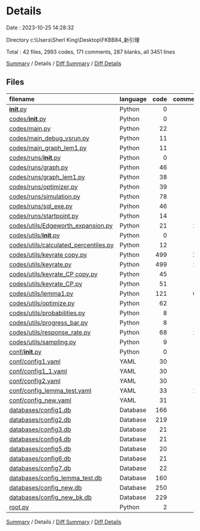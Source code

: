 # Details

Date : 2023-10-25 14:28:32

Directory c:\\Users\\Sherl King\\Desktop\\FKBB84_新引理

Total : 42 files,  2993 codes, 171 comments, 287 blanks, all 3451 lines

[Summary](results.md) / Details / [Diff Summary](diff.md) / [Diff Details](diff-details.md)

## Files
| filename | language | code | comment | blank | total |
| :--- | :--- | ---: | ---: | ---: | ---: |
| [__init__.py](/__init__.py) | Python | 0 | 0 | 1 | 1 |
| [codes/__init__.py](/codes/__init__.py) | Python | 0 | 0 | 1 | 1 |
| [codes/main.py](/codes/main.py) | Python | 22 | 2 | 2 | 26 |
| [codes/main_debug_vsrun.py](/codes/main_debug_vsrun.py) | Python | 11 | 4 | 2 | 17 |
| [codes/main_graph_lem1.py](/codes/main_graph_lem1.py) | Python | 11 | 3 | 2 | 16 |
| [codes/runs/__init__.py](/codes/runs/__init__.py) | Python | 0 | 0 | 1 | 1 |
| [codes/runs/graph.py](/codes/runs/graph.py) | Python | 46 | 1 | 8 | 55 |
| [codes/runs/graph_lem1.py](/codes/runs/graph_lem1.py) | Python | 38 | 1 | 8 | 47 |
| [codes/runs/optimizer.py](/codes/runs/optimizer.py) | Python | 39 | 0 | 5 | 44 |
| [codes/runs/simulation.py](/codes/runs/simulation.py) | Python | 78 | 2 | 10 | 90 |
| [codes/runs/sql_exe.py](/codes/runs/sql_exe.py) | Python | 46 | 0 | 11 | 57 |
| [codes/runs/startpoint.py](/codes/runs/startpoint.py) | Python | 14 | 6 | 2 | 22 |
| [codes/utils/Edgeworth_expansion.py](/codes/utils/Edgeworth_expansion.py) | Python | 21 | 10 | 13 | 44 |
| [codes/utils/__init__.py](/codes/utils/__init__.py) | Python | 0 | 0 | 1 | 1 |
| [codes/utils/calculated_percentiles.py](/codes/utils/calculated_percentiles.py) | Python | 12 | 1 | 1 | 14 |
| [codes/utils/keyrate copy.py](/codes/utils/keyrate%20copy.py) | Python | 499 | 23 | 66 | 588 |
| [codes/utils/keyrate.py](/codes/utils/keyrate.py) | Python | 499 | 18 | 66 | 583 |
| [codes/utils/keyrate_CP copy.py](/codes/utils/keyrate_CP%20copy.py) | Python | 45 | 4 | 6 | 55 |
| [codes/utils/keyrate_CP.py](/codes/utils/keyrate_CP.py) | Python | 51 | 3 | 11 | 65 |
| [codes/utils/lemma1.py](/codes/utils/lemma1.py) | Python | 121 | 65 | 30 | 216 |
| [codes/utils/optimize.py](/codes/utils/optimize.py) | Python | 62 | 2 | 9 | 73 |
| [codes/utils/probabilities.py](/codes/utils/probabilities.py) | Python | 8 | 0 | 0 | 8 |
| [codes/utils/progress_bar.py](/codes/utils/progress_bar.py) | Python | 8 | 0 | 1 | 9 |
| [codes/utils/response_rate.py](/codes/utils/response_rate.py) | Python | 68 | 15 | 11 | 94 |
| [codes/utils/sampling.py](/codes/utils/sampling.py) | Python | 9 | 0 | 0 | 9 |
| [conf/__init__.py](/conf/__init__.py) | Python | 0 | 0 | 1 | 1 |
| [conf/config1.yaml](/conf/config1.yaml) | YAML | 30 | 0 | 2 | 32 |
| [conf/config1_1.yaml](/conf/config1_1.yaml) | YAML | 30 | 0 | 2 | 32 |
| [conf/config2.yaml](/conf/config2.yaml) | YAML | 30 | 0 | 2 | 32 |
| [conf/config_lemma_test.yaml](/conf/config_lemma_test.yaml) | YAML | 33 | 11 | 3 | 47 |
| [conf/config_new.yaml](/conf/config_new.yaml) | YAML | 31 | 0 | 2 | 33 |
| [databases/config1.db](/databases/config1.db) | Database | 166 | 0 | 0 | 166 |
| [databases/config2.db](/databases/config2.db) | Database | 219 | 0 | 0 | 219 |
| [databases/config3.db](/databases/config3.db) | Database | 21 | 0 | 0 | 21 |
| [databases/config4.db](/databases/config4.db) | Database | 21 | 0 | 0 | 21 |
| [databases/config5.db](/databases/config5.db) | Database | 20 | 0 | 0 | 20 |
| [databases/config6.db](/databases/config6.db) | Database | 21 | 0 | 0 | 21 |
| [databases/config7.db](/databases/config7.db) | Database | 22 | 0 | 0 | 22 |
| [databases/config_lemma_test.db](/databases/config_lemma_test.db) | Database | 160 | 0 | 2 | 162 |
| [databases/config_new.db](/databases/config_new.db) | Database | 250 | 0 | 3 | 253 |
| [databases/config_new_bk.db](/databases/config_new_bk.db) | Database | 229 | 0 | 2 | 231 |
| [root.py](/root.py) | Python | 2 | 0 | 0 | 2 |

[Summary](results.md) / Details / [Diff Summary](diff.md) / [Diff Details](diff-details.md)